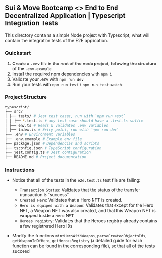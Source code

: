 ## Sui & Move Bootcamp <> End to End Decentralized Application | Typescript Integration Tests

This directory contains a simple Node project with Typescript, what will contain the integration tests of the E2E application.

### Quickstart

1. Create a `.env` file in the root of the node project, following the structure of the `.env.example`
2. Install the required npm dependencies with `npm i`
3. Validate your .env with `npm run dev`
4. Run your tests with `npm run test` / `npm run test:watch`

### Project Structure

```bash
typescript/
├── src/
│ ├── tests/ # Jest test cases, run with `npm run test`
│ │ ├── *.test.ts # any test case should have a .test.ts suffix
│ ├── env.ts # Reads & validates .env variables
│ ├── index.ts # Entry point, run with `npm run dev`
├── .env # Environment variables
├── .env.example # Example env file
├── package.json # Dependencies and scripts
├── tsconfig.json # TypeScript configuration
├── jest.config.ts # Jest configuration
├── README.md # Project documentation
```

### Instructions

- Notice that all of the tests in the `e2e.test.ts` test file are failing:

  - `Transaction Status`: Validates that the status of the transfer transaction is "success".
  - `Created Hero`: Validates that a Hero NFT is created.
  - `Hero is equiped with a Weapon`: Validates that except for the Hero NFT, a Weapon NFT was also created, and that this Weapon NFT is wrapped inside a `Hero` NFT
  - `Heroes registry`: Validates that the Heroes registry already contains a few registrered Hero IDs

- Modify the functions `mintHeroWithWeapon`, `parseCreatedObjectsIds`, `getWeaponIdOfHero`, `getHeroesRegistry` (a detailed guide for each function can be found in the corresponding file), so that all of the tests succeed

